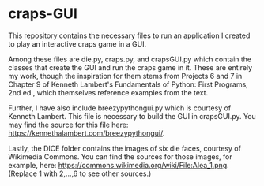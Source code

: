 # craps-GUI

This repository contains the necessary files to run an application I created to play an interactive craps game in a GUI.

Among these files are die.py, craps.py, and crapsGUI.py which contain the classes that create the GUI and run the craps game in it. These are entirely my work, though the inspiration for them stems from Projects 6 and 7 in Chapter 9 of Kenneth Lambert's Fundamentals of Python: First Programs, 2nd ed., which themselves reference examples from the text.

Further, I have also include breezypythongui.py which is courtesy of Kenneth Lambert. This file is necessary to build the GUI in crapsGUI.py. You may find the source for this file here: https://kennethalambert.com/breezypythongui/.

Lastly, the DICE folder contains the images of six die faces, courtesy of Wikimedia Commons. You can find the sources for those images, for example, here: https://commons.wikimedia.org/wiki/File:Alea_1.png. (Replace 1 with 2,...,6 to see other sources.)
